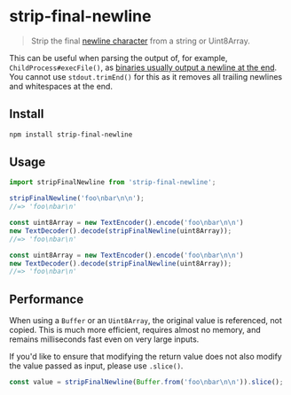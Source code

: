 # strip-final-newline

> Strip the final [newline character](https://en.wikipedia.org/wiki/Newline) from a string or Uint8Array.

This can be useful when parsing the output of, for example, `ChildProcess#execFile()`, as [binaries usually output a newline at the end](https://stackoverflow.com/questions/729692/why-should-text-files-end-with-a-newline). You cannot use `stdout.trimEnd()` for this as it removes all trailing newlines and whitespaces at the end.

## Install

```sh
npm install strip-final-newline
```

## Usage

```js
import stripFinalNewline from 'strip-final-newline';

stripFinalNewline('foo\nbar\n\n');
//=> 'foo\nbar\n'

const uint8Array = new TextEncoder().encode('foo\nbar\n\n')
new TextDecoder().decode(stripFinalNewline(uint8Array));
//=> 'foo\nbar\n'

const uint8Array = new TextEncoder().encode('foo\nbar\n\n')
new TextDecoder().decode(stripFinalNewline(uint8Array));
//=> 'foo\nbar\n'
```

## Performance

When using a `Buffer` or an `Uint8Array`, the original value is referenced, not copied. This is much more efficient, requires almost no memory, and remains milliseconds fast even on very large inputs.

If you'd like to ensure that modifying the return value does not also modify the value passed as input, please use `.slice()`.

```js
const value = stripFinalNewline(Buffer.from('foo\nbar\n\n')).slice();
```
